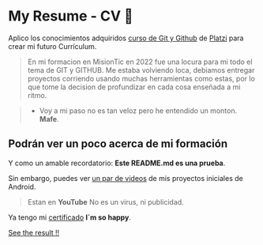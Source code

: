 # My Resume - CV 💚
Aplico los conocimientos adquiridos [ curso de Git y Github](https://platzi.com/cursos/git-github/ " curso de Git y Github") de [Platzi](https://platzi.com/ "Platzi") para crear mi futuro Currículum.

> En mi formacion en MisionTic en 2022 fue una locura para mi todo el tema de GIT y GITHUB. Me estaba volviendo loca, debiamos entregar proyectos corriendo usando muchas herramientas como estas, por lo que tome la decision de profundizar en cada cosa enseñada a mi ritmo.

> - Voy a mi paso no es tan veloz pero he entendido un monton. **Mafe**.

## Podrán ver un poco acerca de mi formación

Y como un amable recordatorio: **Este README.md es una prueba**.

Sin embargo, puedes ver [un par de videos](https://shre.ink/1GsP/ "un par de videos") de mis proyectos iniciales de Android.

> Estan en **YouTube** No es un virus, ni publicidad.

Ya tengo mi [certificado](https://platzi.com/p/zoza.mariaf/curso/1557-git-github/diploma/detalle/ "certificado") **I´m so happy**.

[See the result !!](https://mfernandasosa.github.io/Git_Course/blogpost.html "See the result !!")
